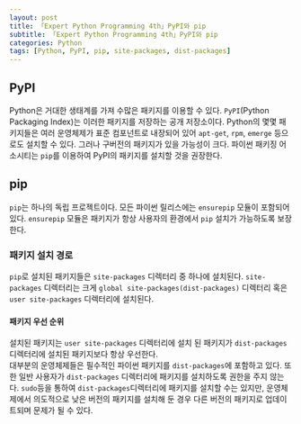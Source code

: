 ```yaml
---
layout: post
title: 「Expert Python Programming 4th」PyPI와 pip
subtitle: 「Expert Python Programming 4th」PyPI와 pip
categories: Python
tags: [Python, PyPI, pip, site-packages, dist-packages]
---
```

## PyPI
Python은 거대한 생태계를 가져 수많은 패키지를 이용할 수 있다. `PyPI`(Python Packaging Index)는 이러한 패키지를 저장하는 공개 저장소이다. Python의 몇몇 패키지들은 여러 운영체제가 표준 컴포넌트로 내장되어 있어 `apt-get`, `rpm`, `emerge` 등으로도 설치할 수 있다. 그러나 구버전의 패키지가 있을 가능성이 크다. 파이썬 패키징 어소시티는 `pip`를 이용하여 PyPI의 패키지를 설치할 것을 권장한다.
## pip
`pip`는 하나의 독립 프로젝트이다. 모든 파이썬 릴리스에는 `ensurepip` 모듈이 포함되어있다. `ensurepip` 모듈은 패키지가 항상 사용자의 환경에서 `pip` 설치가 가능하도록 보장한다.
### 패키지 설치 경로
`pip`로 설치된 패키지들은 `site-packages` 디렉터리 중 하나에 설치된다. `site-packages` 디렉터리는 크게 `global site-packages(dist-packages)` 디렉터리 혹은 `user site-packages` 디렉터리에 설치된다. 
#### 패키지 우선 순위
설치된 패키지는 `user site-packages` 디렉터리에 설치 된 패키지가 `dist-packages` 디렉터리에 설치된 패키지보다 항상 우선한다.  
대부분의 운영체제들은 필수적인 파이썬 패키지를 `dist-packages`에 포함하고 있다. 또한 일반 사용자가 `dist-packages` 디렉터리에 패키지를 설치하도록 권한을 주지 않는다. `sudo`등을 통하여 `dist-packages`디렉터리에 패키지를 설치할 수는 있지만, 운영체제에서 의도적으로 낮은 버전의 패키지를 설치해 둔 경우 다른 버전의 패키지로 업데이트되며 문제가 될 수 있다.
